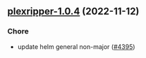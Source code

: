

## [plexripper-1.0.4](https://github.com/truecharts/charts/compare/plexripper-1.0.3...plexripper-1.0.4) (2022-11-12)

### Chore

- update helm general non-major ([#4395](https://github.com/truecharts/charts/issues/4395))
  
  